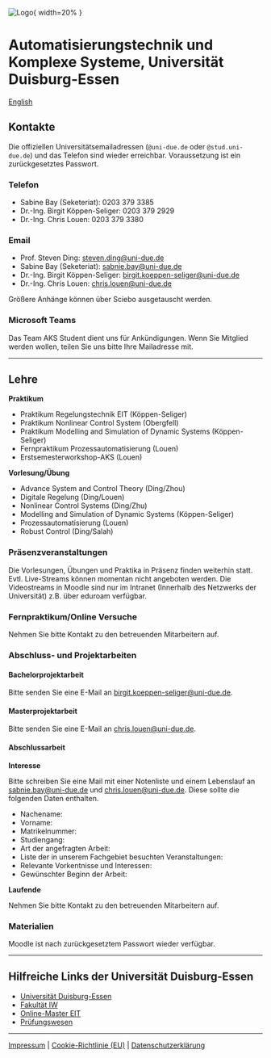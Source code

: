 ![Logo](fig/logo.svg "Logo"){ width=20% }

# Automatisierungstechnik und Komplexe Systeme, Universität Duisburg-Essen

[English](README_en.md)

## Kontakte

Die offiziellen Universitätsemailadressen (`@uni-due.de` oder `@stud.uni-due.de`) und das Telefon sind wieder erreichbar. Voraussetzung ist ein zurückgesetztes Passwort. 

### Telefon

- Sabine Bay (Seketeriat): 0203 379 3385
- Dr.-Ing. Birgit Köppen-Seliger: 0203 379 2929
- Dr.-Ing. Chris Louen: 0203 379 3380

### Email

- Prof. Steven Ding: [steven.ding@uni-due.de](steven.ding@uni-due.de)
- Sabine Bay  (Seketeriat): [sabnie.bay@uni-due.de](sabnie.bay@uni-due.de)
- Dr.-Ing. Birgit Köppen-Seliger: [birgit.koeppen-seliger@uni-due.de](mailto:birgit.koeppen-seliger@uni-due.de)
- Dr.-Ing. Chris Louen: [chris.louen@uni-due.de](chris.louen.@uni-due.de)

Größere Anhänge können über Sciebo ausgetauscht werden.

### Microsoft Teams

Das Team AKS Student dient uns für Ankündigungen. Wenn Sie Mitglied werden wollen, teilen Sie uns bitte Ihre Mailadresse mit.

---

## Lehre

**Praktikum**

- Praktikum Regelungstechnik EIT (Köppen-Seliger)
- Praktikum Nonlinear Control System (Obergfell)
- Praktikum Modelling and Simulation of Dynamic Systems (Köppen-Seliger)
- Fernpraktikum Prozessautomatisierung (Louen)
- Erstsemesterworkshop-AKS (Louen)

**Vorlesung/Übung**

- Advance System and Control Theory (Ding/Zhou)
- Digitale Regelung (Ding/Louen)
- Nonlinear Control Systems (Ding/Zhu)
- Modelling and Simulation of Dynamic Systems (Köppen-Seliger)
- Prozessautomatisierung (Louen)
- Robust Control (Ding/Salah)

### Präsenzveranstaltungen

Die Vorlesungen, Übungen und Praktika in Präsenz finden weiterhin statt. Evtl. Live-Streams können momentan nicht angeboten werden. Die Videostreams in Moodle sind nur im Intranet (Innerhalb des Netzwerks der Universität) z.B. über eduroam verfügbar.

### Fernpraktikum/Online Versuche

Nehmen Sie bitte Kontakt zu den betreuenden Mitarbeitern auf.

### Abschluss- und Projektarbeiten

#### Bachelorprojektarbeit

Bitte senden Sie eine E-Mail an [birgit.koeppen-seliger@uni-due.de](mailto:birgit.koeppen-seliger@uni-due.de).

#### Masterprojektarbeit

Bitte senden Sie eine E-Mail an [chris.louen@uni-due.de](chris.louen.@uni-due.de).

#### Abschlussarbeit

**Interesse**

Bitte schreiben Sie eine Mail mit einer Notenliste und einem Lebenslauf an [sabnie.bay@uni-due.de](sabnie.bay@uni-due.de) und [chris.louen@uni-due.de](chris.louen.@uni-due.de). Diese sollte die folgenden Daten enthalten.

- Nachename:
- Vorname:
- Matrikelnummer:
- Studiengang:
- Art der angefragten Arbeit: 
- Liste der in unserem Fachgebiet besuchten Veranstaltungen:
- Relevante Vorkentnisse und Interessen:
- Gewünschter Beginn der Arbeit:

**Laufende**

Nehmen Sie bitte Kontakt zu den betreuenden Mitarbeitern auf. 

### Materialien

Moodle ist nach zurückgesetztem Passwort wieder verfügbar.

---

## Hilfreiche Links der Universität Duisburg-Essen

- [Universität Duisburg-Essen](https://www.uni-due.org/fakultaeten/)
- [Fakultät IW](https://www.fiw-ude.de/)
- [Online-Master EIT](https://optobuss.de/online-master-eit/)
- [Prüfungswesen](https://www.uni-due.org/studium/pruefungswesen/)

---

[Impressum](https://www.uni-due.org/impressum) | [Cookie-Richtlinie (EU)](https://www.uni-due.org/cookie-richtlinie-eu/) | [Datenschutzerklärung](https://www.uni-due.org/datenschutzerklaerung/)
